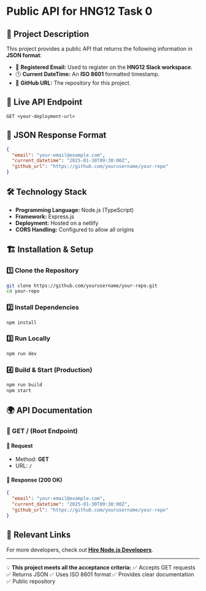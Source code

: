 # Public API for HNG12 Task 0

## 📌 Project Description
This project provides a public API that returns the following information in **JSON format**:
- 📧 **Registered Email:** Used to register on the **HNG12 Slack workspace**.
- 🕒 **Current DateTime:** An **ISO 8601** formatted timestamp.
- 🔗 **GitHub URL:** The repository for this project.

## 🚀 Live API Endpoint
```plaintext
GET <your-deployment-url>
```

## 📡 JSON Response Format
```json
{
  "email": "your-email@example.com",
  "current_datetime": "2025-01-30T09:30:00Z",
  "github_url": "https://github.com/yourusername/your-repo"
}
```

## 🛠 Technology Stack
- **Programming Language:** Node.js (TypeScript)
- **Framework:** Express.js
- **Deployment:** Hosted on a netlify
- **CORS Handling:** Configured to allow all origins

## 🏗️ Installation & Setup
### 1️⃣ Clone the Repository
```sh
git clone https://github.com/yourusername/your-repo.git
cd your-repo
```

### 2️⃣ Install Dependencies
```sh
npm install
```

### 3️⃣ Run Locally
```sh
npm run dev
```

### 4️⃣ Build & Start (Production)
```sh
npm run build
npm start
```

## 🌍 API Documentation
### 📌 GET / (Root Endpoint)
#### 🔹 Request
- Method: **GET**
- URL: **`/`**

#### 🔹 Response (200 OK)
```json
{
  "email": "your-email@example.com",
  "current_datetime": "2025-01-30T09:30:00Z",
  "github_url": "https://github.com/yourusername/your-repo"
}
```

## 🔗 Relevant Links
For more developers, check out **[Hire Node.js Developers](https://hng.tech/hire/nodejs-developers)**.

---
💡 **This project meets all the acceptance criteria:**
✅ Accepts GET requests ✅ Returns JSON ✅ Uses ISO 8601 format ✅ Provides clear documentation ✅ Public repository
